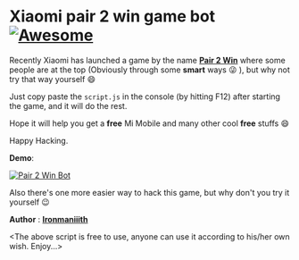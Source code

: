 # Xiaomi pair 2 win game bot  [![Awesome](https://cdn.rawgit.com/sindresorhus/awesome/d7305f38d29fed78fa85652e3a63e154dd8e8829/media/badge.svg)](https://github.com//ironmaniiith/Github-profile-name-writer/star)

Recently Xiaomi has launched a game by the name [**Pair 2 Win**](http://www.mi.com/in/events/2ndanniversary/playgame/) where some people are at the top (Obviously through some **smart** ways :stuck_out_tongue_winking_eye:  ), but why not try that way yourself :smile:

Just copy paste the `script.js` in the console (by hitting F12) after starting the game, and it will do the rest.

Hope it will help you get a __free__ Mi Mobile and many other cool __free__ stuffs :smile: 

Happy Hacking.


**Demo**:

[![Pair 2 Win Bot](http://img.youtube.com/vi/a7SKmzOlthw/0.jpg)](http://www.youtube.com/watch?v=a7SKmzOlthw "Pair 2 Win Bot")

Also there's one more easier way to hack this game, but why don't you try it yourself :wink:

**Author** : [**Ironmaniiith**](https://github.com/ironmaniiith)

&lt;The above script is free to use, anyone can use it according to his/her own wish. Enjoy...&gt;